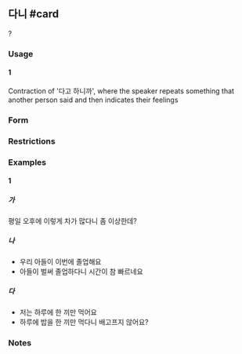 ## 다니 #card
?
### Usage
#### 1
Contraction of '다고 하니까', where the speaker repeats something that another person said and then indicates their feelings
### Form
### Restrictions
### Examples
#### 1
##### 가
평일 오후에 이렇게 차가 많다니 좀 이상한데?
##### 나
* 우리 아들이 이번에 졸업해요
* 아들이 벌써 졸업하다니 시간이 참 빠르네요
##### 다
* 저는 하루에 한 끼만 먹어요
* 하루에 밥을 한 끼만 먹다니 배고프지 않어요?
### Notes
